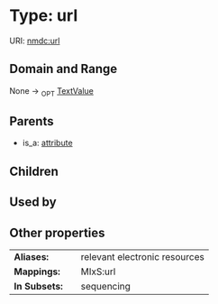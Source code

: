 
# Type: url




URI: [nmdc:url](https://microbiomedata/meta/url)


## Domain and Range

None ->  <sub>OPT</sub> [TextValue](TextValue.md)

## Parents

 *  is_a: [attribute](attribute.md)

## Children


## Used by


## Other properties

|  |  |  |
| --- | --- | --- |
| **Aliases:** | | relevant electronic resources |
| **Mappings:** | | MIxS:url |
| **In Subsets:** | | sequencing |

